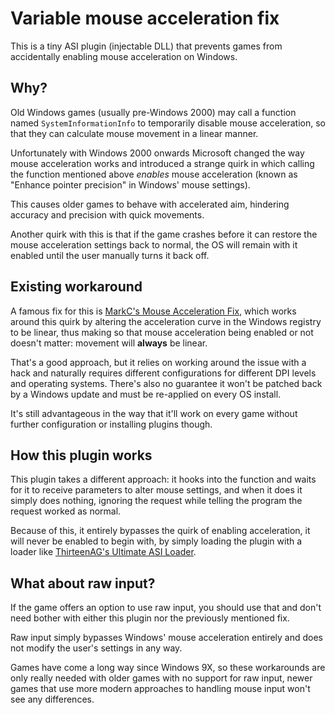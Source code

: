 ﻿# Variable mouse acceleration fix

This is a tiny ASI plugin (injectable DLL) that prevents games from
accidentally enabling mouse acceleration on Windows.

## Why?

Old Windows games (usually pre-Windows 2000) may call a function named
`SystemInformationInfo` to temporarily disable mouse acceleration, so that they
can calculate mouse movement in a linear manner.

Unfortunately with Windows 2000 onwards Microsoft changed the way mouse
acceleration works and introduced a strange quirk in which calling the function
mentioned above *enables* mouse acceleration (known as "Enhance pointer
precision" in Windows' mouse settings).

This causes older games to behave with accelerated aim, hindering accuracy
and precision with quick movements.

Another quirk with this is that if the game crashes before it can restore the
mouse acceleration settings back to normal, the OS will remain with it enabled
until the user manually turns it back off.

## Existing workaround

A famous fix for this is [MarkC's Mouse Acceleration Fix](https://donewmouseaccel.blogspot.com/2010/03/markc-windows-7-mouse-acceleration-fix.html),
which works around this quirk by altering the acceleration curve in the Windows
registry to be linear, thus making so that mouse acceleration being enabled or
not doesn't matter: movement will **always** be linear.

That's a good approach, but it relies on working around the issue with a hack
and naturally requires different configurations for different DPI levels and
operating systems. There's also no guarantee it won't be patched back by a
Windows update and must be re-applied on every OS install.

It's still advantageous in the way that it'll work on every game without
further configuration or installing plugins though.

## How this plugin works

This plugin takes a different approach: it hooks into the function and waits
for it to receive parameters to alter mouse settings, and when it does it
simply does nothing, ignoring the request while telling the program the request
worked as normal.

Because of this, it entirely bypasses the quirk of enabling acceleration, it
will never be enabled to begin with, by simply loading the plugin with a loader
like [ThirteenAG's Ultimate ASI Loader](https://github.com/ThirteenAG/Ultimate-ASI-Loader/releases).

## What about raw input?

If the game offers an option to use raw input, you should use that and don't
need bother with either this plugin nor the previously mentioned fix.

Raw input simply bypasses Windows' mouse acceleration entirely and does not
modify the user's settings in any way.

Games have come a long way since Windows 9X, so these workarounds are only
really needed with older games with no support for raw input, newer games that
use more modern approaches to handling mouse input won't see any differences.
